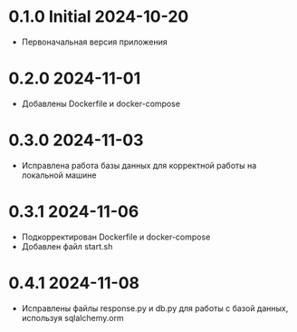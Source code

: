 # 0.1.0 Initial 2024-10-20

* Первоначальная версия приложения

# 0.2.0 2024-11-01

* Добавлены Dockerfile и docker-compose

# 0.3.0 2024-11-03

* Исправлена работа базы данных для корректной работы на локальной машине

# 0.3.1 2024-11-06

* Подкорректирован Dockerfile и docker-compose
* Добавлен файл start.sh

# 0.4.1 2024-11-08

* Исправлены файлы response.py и db.py для работы с базой данных, используя sqlalchemy.orm